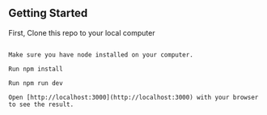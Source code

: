 ## Getting Started

First, Clone this repo to your local computer


```

Make sure you have node installed on your computer.

Run npm install

Run npm run dev

Open [http://localhost:3000](http://localhost:3000) with your browser to see the result.

